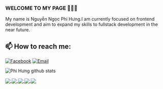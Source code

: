 ### WELCOME TO MY PAGE 👋👋👋
My name is Nguyễn Ngọc Phi Hưng.I am currently focused on frontend development and aim to expand my skills to fullstack development in the near future.
## 📫 How to reach me: 

[![Facebook](https://img.shields.io/badge/Facebook-%231877F2.svg?logo=Facebook&logoColor=white)](https://facebook.com/https://github.com/phihung2752/Fastfood/tree/master) [![Email](https://img.shields.io/badge/-Stackoverflow-FE7A16?logo=stack-overflow&logoColor=white)](https://stackoverflow.com/users/nguyenphihung275202@gmail.com) 


![Phi Hưng github stats](https://github-readme-stats-git-masterrstaa-rickstaa.vercel.app/api?username=phihung2752&show_icons=true&theme=tokyonight&hide=contribs,prs,issues)


<a href="https://github.com/phihung2752/phihung-quan-ly-nha-hang">
  <!-- Change the `github-readme-stats.anuraghazra1.vercel.app` to `github-readme-stats.vercel.app`  -->
  <img align="center" src="https://github-readme-stats.anuraghazra1.vercel.app/api/pin/?username=uvipen&repo=QuickDraw&theme=radical" />
</a>    
<a href="https://github.com/phihung2752/Fastfood">
  <!-- Change the `github-readme-stats.anuraghazra1.vercel.app` to `github-readme-stats.vercel.app`  -->
  <img align="center" src="https://github-readme-stats.anuraghazra1.vercel.app/api/pin/?username=uvipen&repo=ASCII-generator&theme=merko" />
</a>

<a href="https://github.com/uvipen/Super-mario-bros-A3C-pytorch/">
  <!-- Change the `github-readme-stats.anuraghazra1.vercel.app` to `github-readme-stats.vercel.app`  -->
  <img align="center" src="https://github-readme-stats.anuraghazra1.vercel.app/api/pin/?username=uvipen&repo=Super-mario-bros-A3C-pytorch&theme=gruvbox" />
</a>    
<a href="https://github.com/uvipen/Super-mario-bros-PPO-pytorch/">
  <!-- Change the `github-readme-stats.anuraghazra1.vercel.app` to `github-readme-stats.vercel.app`  -->
  <img align="center" src="https://github-readme-stats.anuraghazra1.vercel.app/api/pin/?username=uvipen&repo=Super-mario-bros-PPO-pytorch&theme=dark" />
</a>
<a href="https://github.com/phihung2752/Fastfood">
    <img align="center" src="https://github-readme-stats.anuraghazra1.vercel.app/api/pin/?username=phihung2752&repo=Fastfood&theme=radical" />
</a>

